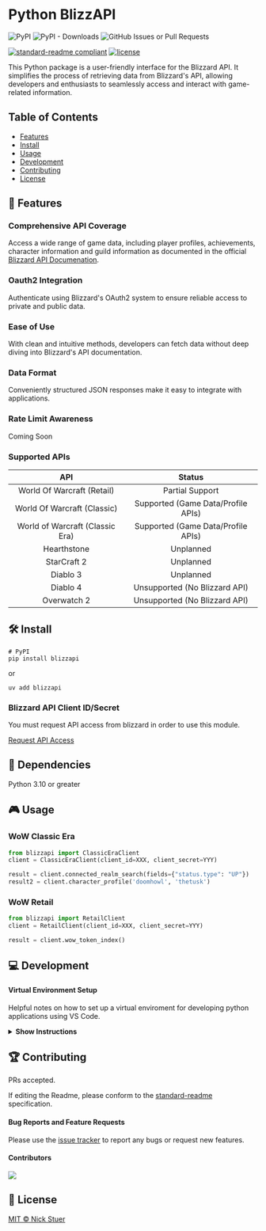 # Python BlizzAPI

![PyPI](https://img.shields.io/pypi/v/blizzapi?label=blizzapi)
![PyPI - Downloads](https://img.shields.io/pypi/dm/blizzapi)
<img alt="GitHub Issues or Pull Requests" src="https://img.shields.io/github/issues/nickstuer/blizzapi">

[![standard-readme compliant](https://img.shields.io/badge/readme%20style-standard-brightgreen.svg?style=flat-square)](https://github.com/RichardLitt/standard-readme)
[![license](https://img.shields.io/github/license/nickstuer/blizzapi.svg)](LICENSE)

This Python package is a user-friendly interface for the Blizzard API. It simplifies the process of retrieving data from Blizzard's API, allowing developers and enthusiasts to seamlessly access and interact with game-related information.

## Table of Contents

- [Features](#📖Features)
- [Install](#🛠install)
- [Usage](#usage)
- [Development](#development)
- [Contributing](#contributing)
- [License](#license)

## 📖 Features

### Comprehensive API Coverage
Access a wide range of game data, including player profiles, achievements, character information and guild information as documented in the official [Blizzard API Documenation](https://develop.battle.net/documentation).

### Oauth2 Integration
Authenticate using Blizzard's OAuth2 system to ensure reliable access to private and public data.

### Ease of Use
With clean and intuitive methods, developers can fetch data without deep diving into Blizzard's API documentation.

### Data Format
Conveniently structured JSON responses make it easy to integrate with applications.

### Rate Limit Awareness
Coming Soon

### Supported APIs
| API                                   | Status                              |
| :----------------------------------:  | :--------------------------------:  |
| World Of Warcraft (Retail)            | Partial Support                     |
| World Of Warcraft (Classic)           | Supported (Game Data/Profile APIs)  |
| World of Warcraft (Classic Era)       | Supported (Game Data/Profile APIs)  |
| Hearthstone                           | Unplanned                           |
| StarCraft 2                           | Unplanned                           |
| Diablo 3                              | Unplanned                           |
| Diablo 4                              | Unsupported (No Blizzard API)       |
| Overwatch 2                           | Unsupported (No Blizzard API)       |


## 🛠 Install

```
# PyPI
pip install blizzapi
```
or
```
uv add blizzapi
```

### Blizzard API Client ID/Secret
You must request API access from blizzard in order to use this module.

[Request API Access](https://develop.battle.net/access/)

##  📌 Dependencies
Python 3.10 or greater

## 🎮 Usage

### WoW Classic Era
```python
from blizzapi import ClassicEraClient
client = ClassicEraClient(client_id=XXX, client_secret=YYY)

result = client.connected_realm_search(fields={"status.type": "UP"})
result2 = client.character_profile('doomhowl', 'thetusk')
```

### WoW Retail
```python
from blizzapi import RetailClient
client = RetailClient(client_id=XXX, client_secret=YYY)

result = client.wow_token_index()
```

## 💻 Development

#### Virtual Environment Setup
Helpful notes on how to set up a virtual enviroment for developing python applications using VS Code.

<details><summary><b>Show Instructions</b></summary>

1. Ensure python and uv are installed on PC. [uv Instructions](https://github.com/astral-sh/uv?tab=readme-ov-file#installation)

2. Open "Folder" in VS Code

3. Change the Default Terminal in VS Code
    1. Press CTRL + SHIFT + P (on Windows) or CMD + SHIFT + P (on macOS)
    2. Select 'Terminal: Select Default Profile'
    3. Choose 'Command Prompt' on Windows or 'bash' on macOS

4. Create Virtual Environment
    1. Press CTRL + SHIFT + ` to open a Terminal
    2. Enter 'uv venv'
    3. Enter 'source .venv/bin/activate'
    4. Verify the prompt begins with '(.venv)'

5. Select Python Interpreter
    1. Press CTRL + SHIFT + P (on Windows) or CMD + SHIFT + P (on macOS)
    2. Select 'Python: Select Interpreter'
    3. Choose the .venv python binary

6. Install the dependenies
    1. Enter 'uv sync'
        
</details>

## 🏆 Contributing

PRs accepted.

If editing the Readme, please conform to the [standard-readme](https://github.com/RichardLitt/standard-readme) specification.

#### Bug Reports and Feature Requests
Please use the [issue tracker](https://github.com/nickstuer/blizzapi/issues) to report any bugs or request new features.

#### Contributors

<a href = "https://github.com/nickstuer/blizzapi/graphs/contributors">
  <img src = "https://contrib.rocks/image?repo=nickstuer/blizzapi"/>
</a>

## 📃 License

[MIT © Nick Stuer](LICENSE)
